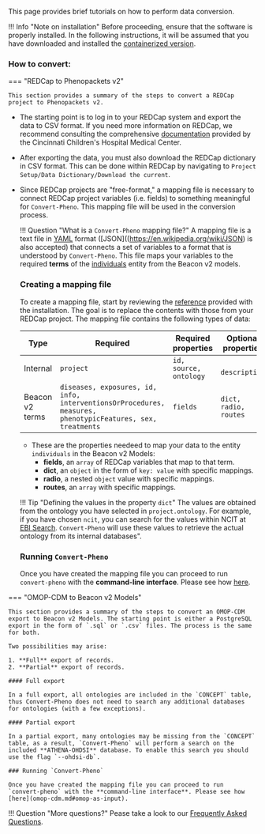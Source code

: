 This page provides brief tutorials on how to perform data conversion.

!!! Info "Note on installation"
    Before proceeding, ensure that the software is properly installed. In the following instructions, it will be assumed that you have downloaded and installed the [containerized version](https://github.com/mrueda/convert-pheno#containerized).

### How to convert:

=== "REDCap to Phenopackets v2"

    This section provides a summary of the steps to convert a REDCap project to Phenopackets v2. 

* The starting point is to log in to your REDCap system and export the data to CSV format. If you need more information on REDCap, we recommend consulting the comprehensive [documentation](https://confluence.research.cchmc.org/display/CCTSTRED/Cincinnati+REDCap+Resource+Center) provided by the Cincinnati Children's Hospital Medical Center.

* After exporting the data, you must also download the REDCap dictionary in CSV format. This can be done within REDCap by navigating to `Project Setup/Data Dictionary/Download the current`.

* Since REDCap projects are "free-format," a mapping file is necessary to connect REDCap project variables (i.e. fields) to something meaningful for `Convert-Pheno`. This mapping file will be used in the conversion process.

    !!! Question "What is a `Convert-Pheno` mapping file?"
        A mapping file is a text file in [YAML](https://en.wikipedia.org/wiki/YAML) format ([JSON]((https://en.wikipedia.org/wiki/JSON) is also accepted) that connects a set of variables to a format that is understood by `Convert-Pheno`. This file maps your variables to the required **terms** of the [individuals](https://docs.genomebeacons.org/schemas-md/individuals_defaultSchema) entity from the Beacon v2 models.

    ### Creating a mapping file

    To create a mapping file, start by reviewing the [reference](https://github.com/mrueda/convert-pheno/blob/main/t/redcap2bff/in/redcap_3tr_mapping.yaml) provided with the installation. The goal is to replace the contents with those from your REDCap project. The mapping file contains the following types of data:

    | Type        | Required    | Required properties | Optional properties |
    | ----------- | ----------- | ------------------- | ------------------- |
    | Internal    | `project`   | `id, source, ontology` | ` description` |
    | Beacon v2 terms   | `diseases, exposures, id, info, interventionsOrProcedures, measures, phenotypicFeatures, sex, treatments` | `fields`| `dict, radio, routes` |

     * These are the properties needeed to map your data to the entity `individuals` in the Beacon v2 Models:
        - **fields**, an `array` of REDCap variables that map to that term.
        - **dict**, an `object` in the form of `key: value` with specific mappings.
        - **radio**, a nested `object` value with specific mappings.
        - **routes**, an `array` with specific mappings.

    !!! Tip "Defining the values in the property `dict`"
        The values are obtained from the ontology you have selected in `project.ontology`. For example, if you have chosen `ncit`, you can search for the values within NCIT at [EBI Search](https://www.ebi.ac.uk/ols/ontologies/ncit). `Convert-Pheno` will use these values to retrieve the actual ontology from its internal databases".

    ### Running `Convert-Pheno`

    Once you have created the mapping file you can proceed to run `convert-pheno` with the **command-line interface**. Please see how [here](redcap.md#redcap-as-input).
 
=== "OMOP-CDM to Beacon v2 Models"

    This section provides a summary of the steps to convert an OMOP-CDM export to Beacon v2 Models. The starting point is either a PostgreSQL export in the form of `.sql` or `.csv` files. The process is the same for both.

    Two possibilities may arise:

    1. **Full** export of records.
    2. **Partial** export of records.

    #### Full export 

    In a full export, all ontologies are included in the `CONCEPT` table, thus Convert-Pheno does not need to search any additional databases for ontologies (with a few exceptions). 

    #### Partial export

    In a partial export, many ontologies may be missing from the `CONCEPT` table, as a result, `Convert-Pheno` will perform a search on the included **ATHENA-OHDSI** database. To enable this search you should use the flag `--ohdsi-db`.

    ### Running `Convert-Pheno`

    Once you have created the mapping file you can proceed to run `convert-pheno` with the **command-line interface**. Please see how [here](omop-cdm.md#omop-as-input).

!!! Question "More questions?"
    Pease take a look to our [Frequently Asked Questions](faq.md).

